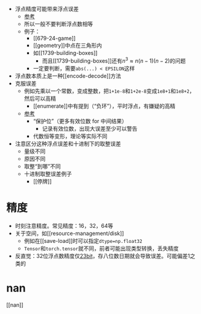 - 浮点精度可能带来浮点误差
  - [参考](https://zhuanlan.zhihu.com/p/357348392)
  - 所以一般不要判断浮点数相等
  - 例子：
    - [[679-24-game]]
    - [[geometry]]中点在三角形内
    - 如[[1739-building-boxes]]
      - 而且[[1739-building-boxes]]还有$n^3 \approx n(n-1)(n-2)$的问题
    - 一定要判断，需要`abs(...) < EPSILON`这样
- 浮点数本质上是一种[[encode-decode]]方法
- 克服误差
  - 例如先乘以一个常数，变成整数，把`1+1e-8`和`1+2e-8`变成`1e8+1`和`1e8+2`，然后可以高精
    - [[enumerate]]中有提到（“负环”），平时浮点，有嫌疑的高精
  - [参考](https://zhuanlan.zhihu.com/p/357348392)
    - “保护位”（更多有效位数 for 中间结果）
      - 记录有效位数，出现大误差至少可以警告
    - 代数恒等变形，理论等实际不同
- 注意区分这种浮点误差和十进制下的取整误差
  - 量级不同
  - 原因不同
  - 取整“到哪”不同
  - 十进制取整误差例子
    - [[停牌]]
# 精度
- 时刻注意精度。常见精度：16，32，64等
- 关于空间，如[[resource-management/disk]]
  - 例如在[[save-load]]时可以指定`dtype=np.float32`
  - `Tensor`和`torch.tensor`就不同，前者可能出现类型转换，丢失精度
- 反直觉：32位浮点数精度仅[23bit](https://blog.csdn.net/leenuxcore/article/details/93737756)，存八位数日期就会导致误差。可能偏差1之类的
# nan
[[nan]]